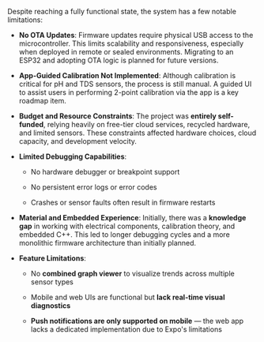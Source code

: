 Despite reaching a fully functional state, the system has a few notable limitations:

- **No OTA Updates**: Firmware updates require physical USB access to the microcontroller. This limits scalability and responsiveness, especially when deployed in remote or sealed environments. Migrating to an ESP32 and adopting OTA logic is planned for future versions.
    
- **App-Guided Calibration Not Implemented**: Although calibration is critical for pH and TDS sensors, the process is still manual. A guided UI to assist users in performing 2-point calibration via the app is a key roadmap item.
    
- **Budget and Resource Constraints**: The project was **entirely self-funded**, relying heavily on free-tier cloud services, recycled hardware, and limited sensors. These constraints affected hardware choices, cloud capacity, and development velocity.
    
- **Limited Debugging Capabilities**:
    
    - No hardware debugger or breakpoint support
        
    - No persistent error logs or error codes
        
    - Crashes or sensor faults often result in firmware restarts
        
- **Material and Embedded Experience**: Initially, there was a **knowledge gap** in working with electrical components, calibration theory, and embedded C++. This led to longer debugging cycles and a more monolithic firmware architecture than initially planned.
    
- **Feature Limitations**:
    
    - No **combined graph viewer** to visualize trends across multiple sensor types
        
    - Mobile and web UIs are functional but **lack real-time visual diagnostics**
        
    - **Push notifications are only supported on mobile** — the web app lacks a dedicated implementation due to Expo's limitations
